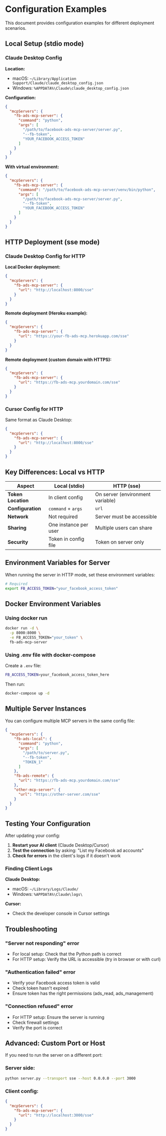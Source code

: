 # Configuration Examples

This document provides configuration examples for different deployment scenarios.

## Local Setup (stdio mode)

### Claude Desktop Config

**Location:**
- macOS: `~/Library/Application Support/Claude/claude_desktop_config.json`
- Windows: `%APPDATA%\Claude\claude_desktop_config.json`

**Configuration:**
```json
{
  "mcpServers": {
    "fb-ads-mcp-server": {
      "command": "python",
      "args": [
        "/path/to/facebook-ads-mcp-server/server.py",
        "--fb-token",
        "YOUR_FACEBOOK_ACCESS_TOKEN"
      ]
    }
  }
}
```

**With virtual environment:**
```json
{
  "mcpServers": {
    "fb-ads-mcp-server": {
      "command": "/path/to/facebook-ads-mcp-server/venv/bin/python",
      "args": [
        "/path/to/facebook-ads-mcp-server/server.py",
        "--fb-token",
        "YOUR_FACEBOOK_ACCESS_TOKEN"
      ]
    }
  }
}
```

## HTTP Deployment (sse mode)

### Claude Desktop Config for HTTP

**Local Docker deployment:**
```json
{
  "mcpServers": {
    "fb-ads-mcp-server": {
      "url": "http://localhost:8000/sse"
    }
  }
}
```

**Remote deployment (Heroku example):**
```json
{
  "mcpServers": {
    "fb-ads-mcp-server": {
      "url": "https://your-fb-ads-mcp.herokuapp.com/sse"
    }
  }
}
```

**Remote deployment (custom domain with HTTPS):**
```json
{
  "mcpServers": {
    "fb-ads-mcp-server": {
      "url": "https://fb-ads-mcp.yourdomain.com/sse"
    }
  }
}
```

### Cursor Config for HTTP

Same format as Claude Desktop:

```json
{
  "mcpServers": {
    "fb-ads-mcp-server": {
      "url": "http://localhost:8000/sse"
    }
  }
}
```

## Key Differences: Local vs HTTP

| Aspect | Local (stdio) | HTTP (sse) |
|--------|--------------|------------|
| **Token Location** | In client config | On server (environment variable) |
| **Configuration** | `command` + `args` | `url` |
| **Network** | Not required | Server must be accessible |
| **Sharing** | One instance per user | Multiple users can share |
| **Security** | Token in config file | Token on server only |

## Environment Variables for Server

When running the server in HTTP mode, set these environment variables:

```bash
# Required
export FB_ACCESS_TOKEN="your_facebook_access_token"
```

## Docker Environment Variables

### Using docker run
```bash
docker run -d \
  -p 8000:8000 \
  -e FB_ACCESS_TOKEN="your_token" \
  fb-ads-mcp-server
```

### Using .env file with docker-compose

Create a `.env` file:
```bash
FB_ACCESS_TOKEN=your_facebook_access_token_here
```

Then run:
```bash
docker-compose up -d
```

## Multiple Server Instances

You can configure multiple MCP servers in the same config file:

```json
{
  "mcpServers": {
    "fb-ads-local": {
      "command": "python",
      "args": [
        "/path/to/server.py",
        "--fb-token",
        "TOKEN_1"
      ]
    },
    "fb-ads-remote": {
      "url": "https://fb-ads-mcp.yourdomain.com/sse"
    },
    "other-mcp-server": {
      "url": "https://other-server.com/sse"
    }
  }
}
```

## Testing Your Configuration

After updating your config:

1. **Restart your AI client** (Claude Desktop/Cursor)
2. **Test the connection** by asking: "List my Facebook ad accounts"
3. **Check for errors** in the client's logs if it doesn't work

### Finding Client Logs

**Claude Desktop:**
- macOS: `~/Library/Logs/Claude/`
- Windows: `%APPDATA%\Claude\logs\`

**Cursor:**
- Check the developer console in Cursor settings

## Troubleshooting

### "Server not responding" error
- For local setup: Check that the Python path is correct
- For HTTP setup: Verify the URL is accessible (try in browser or with curl)

### "Authentication failed" error
- Verify your Facebook access token is valid
- Check token hasn't expired
- Ensure token has the right permissions (ads_read, ads_management)

### "Connection refused" error
- For HTTP setup: Ensure the server is running
- Check firewall settings
- Verify the port is correct

## Advanced: Custom Port or Host

If you need to run the server on a different port:

### Server side:
```bash
python server.py --transport sse --host 0.0.0.0 --port 3000
```

### Client config:
```json
{
  "mcpServers": {
    "fb-ads-mcp-server": {
      "url": "http://localhost:3000/sse"
    }
  }
}
```

